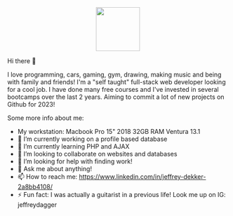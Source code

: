 <div id="header" align="center">
  <img src="https://media.giphy.com/media/QNFhOolVeCzPQ2Mx85/giphy.gif" width="100"/>
</div>
  
Hi there 👋

I love programming, cars, gaming, gym, drawing, making music and being with family and friends!
I'm a "self taught" full-stack web developer looking for a cool job. I have done many free courses and I've invested in several bootcamps over the last 2 years. Aiming to commit a lot of new projects on Github for 2023!

Some more info about me:
- My workstation: Macbook Pro 15" 2018 32GB RAM Ventura 13.1
- 🔭 I’m currently working on a profile based database
- 🌱 I’m currently learning PHP and AJAX
- 👯 I’m looking to collaborate on websites and databases
- 🤔 I’m looking for help with finding work!
- 💬 Ask me about anything!
- 📫 How to reach me: https://www.linkedin.com/in/jeffrey-dekker-2a8bb4108/
- ⚡ Fun fact: I was actually a guitarist in a previous life! Look me up on IG: jeffreydagger
